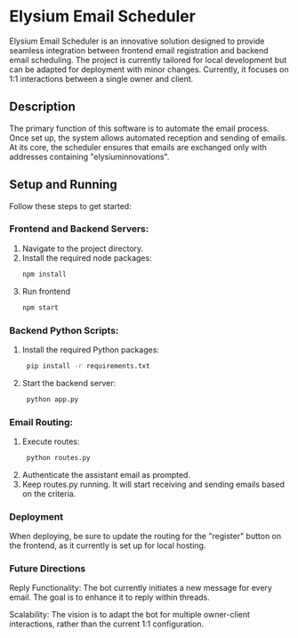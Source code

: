 # Elysium Email Scheduler

Elysium Email Scheduler is an innovative solution designed to provide seamless integration between frontend email registration and backend email scheduling. The project is currently tailored for local development but can be adapted for deployment with minor changes. Currently, it focuses on 1:1 interactions between a single owner and client. 

## Description

The primary function of this software is to automate the email process. Once set up, the system allows automated reception and sending of emails. At its core, the scheduler ensures that emails are exchanged only with addresses containing "elysiuminnovations". 

## Setup and Running

Follow these steps to get started:

### Frontend and Backend Servers:

1. Navigate to the project directory.
2. Install the required node packages:
   ```bash
   npm install
3. Run frontend
   ```bash
   npm start

### Backend Python Scripts:
1. Install the required Python packages:
   ```bash
    pip install -r requirements.txt
2. Start the backend server:
   ```bash
    python app.py

### Email Routing:
1. Execute routes:
   ```bash
    python routes.py

2. Authenticate the assistant email as prompted.
3. Keep routes.py running. It will start receiving and sending emails based on the criteria.

### Deployment
When deploying, be sure to update the routing for the "register" button on the frontend, as it currently is set up for local hosting.

### Future Directions
Reply Functionality: The bot currently initiates a new message for every email. The goal is to enhance it to reply within threads.

Scalability: The vision is to adapt the bot for multiple owner-client interactions, rather than the current 1:1 configuration.
